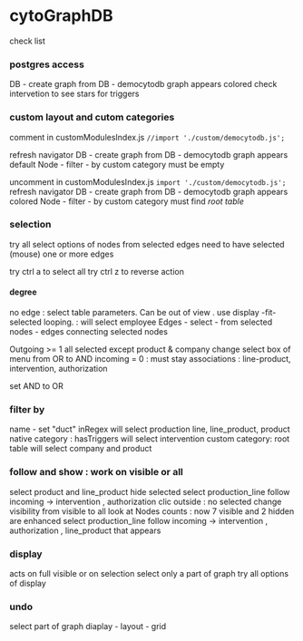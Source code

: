 # cytoGraphDB

check list 

### postgres access 

DB - create graph from DB - democytodb 
 graph appears colored
 check intervetion to see stars for triggers 

### custom layout and cutom categories

comment in customModulesIndex.js 
```//import './custom/democytodb.js';```

refresh navigator
DB - create graph from DB - democytodb 
 graph appears default 
Node - filter - by custom category 
 must be empty

uncomment in customModulesIndex.js 
```import './custom/democytodb.js';```
refresh navigator
DB - create graph from DB - democytodb 
 graph appears colored 
Node - filter - by custom category 
 must find *root table*

### selection 

try all select options of nodes 
from selected edges need to have selected (mouse) one or more edges 

try ctrl a  to select all 
try ctrl z to reverse action 

#### degree

no edge  : select table parameters. Can be out of view . use display -fit-selected
looping. : will select employee 
 Edges - select - from selected nodes - edges connecting selected nodes

Outgoing >= 1  all selected except product & company 
change select box of menu from OR to AND 
incoming = 0  : must stay associations : line-product, intervention, authorization

set AND to OR

### filter by

name - set "duct" inRegex   will select production line, line_product, product 
native category : hasTriggers will select intervention 
custom category: root table will select company and product

### follow and show : work on visible or all 
select product and line_product 
hide selected 
select production_line 
    follow incoming -> intervention , authorization 
clic outside : no selected 
change visibility from visible to all 
look at Nodes counts : now 7 visible and 2 hidden are enhanced 
select production_line 
    follow incoming -> intervention , authorization , line_product that appears 



### display 

acts on full visible or on selection 
select only a part of graph 
try all options of display 

### undo 

select part of graph 
diaplay - layout - grid 
